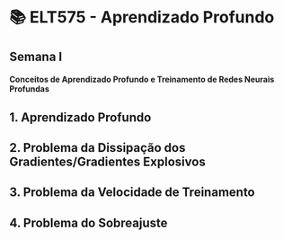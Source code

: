 # 📚 ELT575 - Aprendizado Profundo
## Semana I
####  Conceitos de Aprendizado Profundo e Treinamento de Redes Neurais Profundas


## 1. Aprendizado Profundo

## 2. Problema da Dissipação dos Gradientes/Gradientes Explosivos

## 3. Problema da Velocidade de Treinamento

## 4. Problema do Sobreajuste


